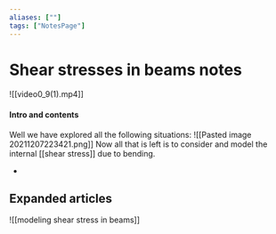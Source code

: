 ```yaml
---
aliases: [""]
tags: ["NotesPage"]
---
```


# Shear stresses in beams notes
![[video0_9(1).mp4]]

#### Intro and contents
Well we have explored all the following situations:
![[Pasted image 20211207223421.png]]
Now all that is left is to consider and model the internal [[shear stress]] due to bending.

- 


## Expanded articles


![[modeling shear stress in beams]]